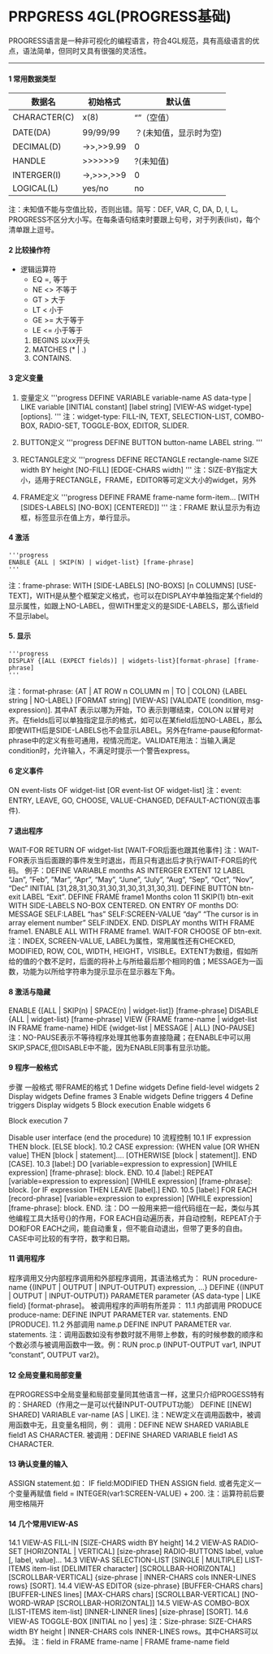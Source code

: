 PRPGRESS 4GL(PROGRESS基础)
=========================

PROGRESS语言是一种非可视化的编程语言，符合4GL规范，具有高级语言的优点，语法简单，但同时又具有很强的灵活性。

***


#### 1 常用数据类型

 数据名 | 初始格式 | 默认值
 --- | --- | --- |
 CHARACTER(C) | x(8) | “”（空值）
 DATE(DA) | 99/99/99 | ？(未知值，显示时为空)
 DECIMAL(D) | ->>,>>9.99 | 0
 HANDLE | >>>>>>9 | ?(未知值)
 INTERGER(I) | ->,>>>,>>9 | 0
 LOGICAL(L) | yes/no | no


注：未知值不能与空值比较，否则出错。简写：DEF, VAR, C, DA, D, I, L。
PROGRESS不区分大小写。在每条语句结束时要跟上句号，对于列表(list)，每个清单跟上逗号。


#### 2 比较操作符
* 逻辑运算符
	* EQ =, 等于 
	* NE <> 不等于
	* GT > 大于
	* LT < 小于
	* GE >= 大于等于
	* LE <= 小于等于
	1. BEGINS 以xx开头
	2. MATCHES (* | .)
	3. CONTAINS.


#### 3 定义变量

1. 变量定义
	'''progress
	DEFINE VARIABLE variable-name AS data-type | LIKE variable [INITIAL constant] [label string] [VIEW-AS widget-type] [options].
 	'''
注：widget-type: FILL-IN, TEXT, SELECTION-LIST, COMBO-BOX, RADIO-SET, TOGGLE-BOX, EDITOR, SLIDER.

2. BUTTON定义
	'''progress
	DEFINE BUTTON button-name LABEL string.
	'''

3. RECTANGLE定义
	'''progress
	DEFINE RECTANGLE rectangle-name SIZE width BY height [NO-FILL] [EDGE-CHARS width]
	'''
注：SIZE-BY指定大小，适用于RECTANGLE，FRAME，EDITOR等可定义大小的widget，另外

4. FRAME定义
	'''progress 
	DEFINE FRAME frame-name
		form-item…
	[WITH [SIDES-LABELS] [NO-BOX] [CENTERED]]
	'''
注：FRAME 默认显示为有边框，标签显示在值上方，单行显示。

#### 4 激活
	'''progress
	ENABLE {ALL | SKIP(N) | widget-list} [frame-phrase]
	'''
注：frame-phrase: WITH [SIDE-LABELS] [NO-BOXS] [n COLUMNS] [USE-TEXT]，WITH是从整个框架定义格式，也可以在DISPLAY中单独指定某个field的显示属性，如跟上NO-LABEL，但WITH里定义的是SIDE-LABELS，那么该field不显示label。
 
#### 5. 显示
	'''progress
	DISPLAY {[ALL (EXPECT fields)] | widgets-list}[format-phrase] [frame-phrase]
	'''
注：format-phrase: {AT | AT ROW n COLUMN m | TO | COLON} {LABEL string | NO-LABEL} [FORMAT string] [VIEW-AS] [VALIDATE (condition, msg-expression)]. 其中AT 表示以哪为开始，TO 表示到哪结束，COLON 以冒号对齐。在fields后可以单独指定显示的格式，如可以在某field后加NO-LABEL，那么即使WITH后是SIDE-LABELS也不会显示LABEL。另外在frame-pause和format-phrase中的定义有些可通用，视情况而定。VALIDATE用法：当输入满足condition时，允许输入，不满足时提示一个警告express。
 
#### 6 定义事件
ON event-lists OF widget-list [OR event-list OF widget-list]
注：event: ENTRY, LEAVE, GO, CHOOSE, VALUE-CHANGED, DEFAULT-ACTION(双击事件).


#### 7 退出程序
WAIT-FOR RETURN OF widget-list [WAIT-FOR后面也跟其他事件]
注：WAIT-FOR表示当后面跟的事件发生时退出，而且只有退出后才执行WAIT-FOR后的代码。
例子：DEFINE VARIABLE months AS INTERGER EXTENT 12 LABEL
“Jan”, ”Feb”, ”Mar”, “Apr”, “May”, “June”, “July”, “Aug”, “Sep”,
“Oct”, “Nov”, “Dec” INITIAL [31,28,31,30,31,30,31,30,31,31,30,31].
DEFINE BUTTON btn-exit LABEL “Exit”.
DEFINE FRAME frame1
Months colon 11 SKIP(1)
btn-exit
WITH SIDE-LABELS NO-BOX CENTERED.
ON ENTRY OF months
DO: MESSAGE SELF:LABEL “has” SELF:SCREEN-VALUE “day” “The
cursor is in array element number” SELF:INDEX.
END.
DISPLAY months WITH FRAME frame1.
ENABLE ALL WITH FRAME frame1.
WAIT-FOR CHOOSE OF btn-exit.
注：INDEX, SCREEN-VALUE, LABEL为属性，常用属性还有CHECKED, MODIFIED, ROW, COL, WIDTH, HEIGHT，VISIBLE。EXTENT为数组，假如所给的值的个数不足时，后面的将补上与所给最后那个相同的值；MESSAGE为一函数，功能为以所给字符串为提示显示在显示器左下角。
 

#### 8 激活与隐藏
ENABLE {[ALL | SKIP(n) | SPACE(n) | widget-list]} [frame-phrase]
DISABLE {ALL | widget-list} [frame-phrase]
VIEW {FRAME frame-name | widget-list IN FRAME frame-name}
HIDE {widget-list | MESSAGE | ALL} [NO-PAUSE]
注：NO-PAUSE表示不等待程序处理其他事务直接隐藏；在ENABLE中可以用SKIP,SPACE,但DISABLE中不能，因为ENABLE同事有显示功能。


#### 9 程序一般格式
步骤
一般格式
带FRAME的格式
1
Define widgets
Define field-level widgets
2
Display widgets
Define frames
3
Enable widgets
Define triggers
4
Define triggers
Display widgets
5
Block execution
Enable widgets
6
 	
Block execution
7
 	
Disable user interface (end the procedure)
10 流程控制
10.1 IF expression THEN block. [ELSE block].
10.2 CASE expression:
{WHEN value [OR WHEN value] THEN [block | statement]….
[OTHERWISE [block | statement]].
END [CASE].
10.3 [label:] DO [variable=expression to expression] [WHILE expression]
[frame-phrase]:
block.
END.
10.4 [label:] REPEAT [variable=expression to expression] [WHILE expression]
[frame-phrase]:
block. [or IF expression THEN LEAVE [label].]
END.
10.5 [label:] FOR EACH [record-phrase] [variable=expression to expression] [WHILE expression] [frame-phrase]:
block.
END.
注：DO 一般用来把一组代码组在一起，类似与其他编程工具大括号{}的作用，FOR EACH自动遍历表，并自动控制，REPEAT介于DO和FOR EACH之间，能自动重复，但不能自动退出，但带了更多的自由。CASE中可比较的有字符，数字和日期。


#### 11 调用程序
程序调用又分内部程序调用和外部程序调用，其语法格式为：
RUN procedure-name {(INPUT | OUTPUT | INPUT-OUTPUT) expression, …}
DEFINE {(INPUT | OUTPUT | INPUT-OUTPUT)} PARAMETER parameter {AS data-type | LIKE field} [format-phrase]。
被调用程序的声明有所差异：
11.1 内部调用
PRODUCE produce-name:
DEFINE INPUT PARAMETER var.
statements.
END [PRODUCE].
11.2 外部调用
name.p
DEFINE INPUT PARAMETER var.
statements.
注：调用函数如没有参数时就不用带上参数，有的时候参数的顺序和个数必须与被调用函数中一致。例：RUN proc.p (INPUT-OUTPUT var1, INPUT “constant”, OUTPUT var2)。


#### 12 全局变量和局部变量
在PROGRESS中全局变量和局部变量同其他语言一样，这里只介绍PROGESS特有的：SHARED（作用之一是可以代替INPUT-OUTPUT功能）
DEFINE [[NEW] SHARED] VARIABLE var-name [AS | LIKE].
注：NEW定义在调用函数中，被调用函数中无，且变量名相同，例：
调用：DEFINE NEW SHARED VARIABLE field1 AS CHARACTER.
被调用：DEFINE SHARED VARIABLE field1 AS CHARACTER.



#### 13 确认变量的输入
ASSIGN statement.如：
IF field:MODIFIED THEN ASSIGN field.
或者先定义一个变量再赋值
field = INTEGER(var1:SCREEN-VALUE) + 200.
注：运算符前后要用空格隔开


#### 14 几个常用VIEW-AS
14.1 VIEW-AS FILL-IN [SIZE-CHARS width BY height]
14.2 VIEW-AS RADIO-SET [HORIZONTAL | VERTICAL] [size-phrase] RADIO-BUTTONS label, value [, label, value]…
14.3 VIEW-AS SELECTION-LIST [SINGLE | MULTIPLE] LIST-ITEMS item-list [DELIMITER character] [SCROLLBAR-HORIZONTAL] [SCROLLBAR-VERTICAL] {size-phrase | INNER-CHARS cols INNER-LINES rows} [SORT].
14.4 VIEW-AS EDITOR {size-phrase} [BUFFER-CHARS chars] [BUFFER-LINES lines] [MAX-CHARS chars] [SCROLLBAR-VERTICAL] [NO-WORD-WRAP [SCROLLBAR-HORIZONTAL]]
14.5 VIEW-AS COMBO-BOX [LIST-ITEMS item-list] [INNER-LINNER lines] [size-phrase] [SORT].
14.6 VIEW-AS TOGGLE-BOX [INITIAL no | yes]
注：Size-phrase: SIZE-CHARS width BY height | INNER-CHARS cols INNER-LINES rows。其中CHARS可以去掉。
注：field in FRAME frame-name | FRAME frame-name field



